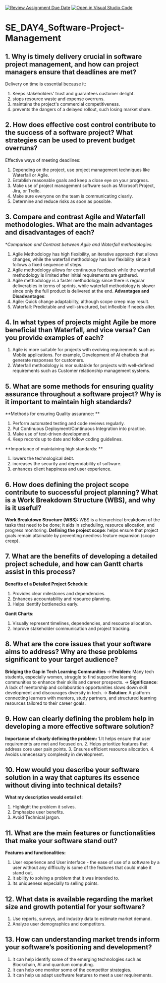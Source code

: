 [![Review Assignment Due Date](https://classroom.github.com/assets/deadline-readme-button-22041afd0340ce965d47ae6ef1cefeee28c7c493a6346c4f15d667ab976d596c.svg)](https://classroom.github.com/a/9pw6JKcu)
[![Open in Visual Studio Code](https://classroom.github.com/assets/open-in-vscode-2e0aaae1b6195c2367325f4f02e2d04e9abb55f0b24a779b69b11b9e10269abc.svg)](https://classroom.github.com/online_ide?assignment_repo_id=18440543&assignment_repo_type=AssignmentRepo)
# SE_DAY4_Software-Project-Management
## 1. Why is timely delivery crucial in software project management, and how can project managers ensure that deadlines are met?

  Delivery on time is essential because it:
  1. Keeps stakeholders' trust and guarantees customer delight.
  2. stops resource waste and expense overruns.
  3. maintains the project's commercial competitiveness.
  4. prevents the dangers of a delayed rollout, such losing market share.
## 2. How does effective cost control contribute to the success of a software project? What strategies can be used to prevent budget overruns?

Effective ways of meeting deadlines:
1. Depending on the project, use project management techniques like Waterfall or Agile.
2. Establish reasonable goals and keep a close eye on your progress.
3. Make use of project management software such as Microsoft Project, Jira, or Trello.
4. Make sure everyone on the team is communicating clearly.
5. Determine and reduce risks as soon as possible.

## 3. Compare and contrast Agile and Waterfall methodologies. What are the main advantages and disadvantages of each?

  **Comparison and Contrast between Agile and Waterfall methodologies:*
  1. Agile Methodology has high flexibility, an iterative approach that allows changes, while the waterfall methodology has low flexibility since it follows a fixed sequence of steps.
  2. Agile methodology allows for continuous feedback while the waterfall methodology is limited after initial requirements are gathered.
  3. Agile methodology is a faster methodology since there is regular deliverables in terms of sprints, while waterfall methodology is slower since only the full product is delivered at the end.
  **Advantages and Disadvantages**:
  1. Agile: Quick change adaptability, although scope creep may result.
  2. Waterfall: Predictable and well-structured, but inflexible if needs alter.
     
## 4. In what types of projects might Agile be more beneficial than Waterfall, and vice versa? Can you provide examples of each?

  1. Agile is more suitable for projects with evolving requirements such as Mobile applications. For example, Development of AI chatbots that generate responses for customers.
  2. Waterfall methodology is mor suitabkle for projects with well-defined requirements such as Customer relationship management systems.
     
## 5. What are some methods for ensuring quality assurance throughout a software project? Why is it important to maintain high standards?

 **Methods for ensuring Quality assurance: **
   1. Perform automated testing and code reviews regularly.
   2. Put Continuous Deployment/Continuous Integration into practice.
   3. Make use of test-driven development.
   4. Keep records up to date and follow coding guidelines.

**Importance of maintaining high standards: **
  1. lowers the technological debt.
  2. increases the security and dependability of software.
  3. enhances client happiness and user experience.

## 6. How does defining the project scope contribute to successful project planning? What is a Work Breakdown Structure (WBS), and why is it useful?
   **Work Breakdown Structure (WBS):** WBS is a hierarchical breakdown of the tasks that need to be done; it aids in scheduling, resource allocation, and progress monitoring. 
 **Defining the project scope**: helps ensure that project goals remain attainable by preventing needless feature expansion (scope creep).
## 7. What are the benefits of developing a detailed project schedule, and how can Gantt charts assist in this process?
**Benefits of a Detailed Project Schedule**: 
  1. Provides clear milestones and dependencies.
  2. Enhances accountability and resource planning.
  3. Helps identify bottlenecks early.
     
**Gantt Charts:**
1. Visually represent timelines, dependencies, and resource allocation.
2. Improve stakeholder communication and project tracking.
   
## 8. What are the core issues that your software aims to address? Why are these problems significant to your target audience?
 **Bridging the Gap in Tech Learning Communities**
    -> **Problem**: Many tech students, especially women, struggle to find supportive learning communities to enhance their skills and career prospects.
    -> **Significance**: A lack of mentorship and collaboration opportunities slows down skill development and discourages diversity in tech.
    -> **Solution**: A platform connecting learners with mentors, study partners, and structured learning resources tailored to their career goals.

## 9. How can clearly defining the problem help in developing a more effective software solution?
**Importance of clearly defining the problem:**
  1.It helps ensure that user requirements are met and focused on.
  2. Helps prioritize features that address core user pain points.
  3. Ensures efficient resource allocation.
  4. Avoids unnecessary complexity in development.
## 10. How would you describe your software solution in a way that captures its essence without diving into technical details?

**What my description would entail of:**
  1. Highlight the problem it solves.
  2. Emphasize user benefits.
  3. Avoid Technical jargon.

## 11. What are the main features or functionalities that make your software stand out?

   **Features and functionalities:**
   1. User experience and User interface - the ease of use of a software by a user without any difficulty is some of the features that could make it stand out.
   2. It ability to solving a problem that it was intended to.
   3. Its uniqueness especially to selling points.

## 12. What data is available regarding the market size and growth potential for your software?

   1. Use reports, surveys, and industry data to estimate market demand.
   2. Analyze user demographics and competitors.
   
## 13. How can understanding market trends inform your software’s positioning and development?
  1. It can help identify some of the emerging technologies such as Blockchain, AI and quantum computing.
  2. It can help one monitor some of the competitor strategies.
  3. It can help us adapt usoftware features to meet a user requirements.
